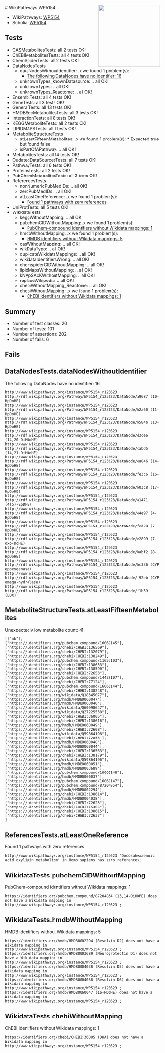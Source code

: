 <img style="float: right; width: 200px" src="https://upload.wikimedia.org/wikipedia/commons/thumb/8/83/Wplogo_with_text_500.png/640px-Wplogo_with_text_500.png" />
# WikiPathways WP5154

* WikiPathways: [WP5154](https://new.wikipathways.org/pathways/WP5154)
* Scholia: [WP5154](https://scholia.toolforge.org/wikipathways/WP5154)
## Tests
* CASMetabolitesTests: all 2 tests OK!
* ChEBIMetabolitesTests: all 4 tests OK!
* ChemSpiderTests: all 2 tests OK!
* DataNodesTests
    * dataNodesWithoutIdentifier: .x we found 1 problem(s):
        * [The following DataNodes have no identifier: 16](#8792c496)
    * unknownTypes_knownDatasource: .. all OK!
    * unknownTypes: .. all OK!
    * unknownTypes_Reactome: .. all OK!
* EnsemblTests: all 4 tests OK!
* GeneTests: all 3 tests OK!
* GeneralTests: all 13 tests OK!
* HMDBSecMetabolitesTests: all 3 tests OK!
* InteractionTests: all 8 tests OK!
* KEGGMetaboliteTests: all 2 tests OK!
* LIPIDMAPSTests: all 1 tests OK!
* MetaboliteStructureTests
    * atLeastFifteenMetabolites: .x we found 1 problem(s):
            * Expected true but found false
    * isPartOfAPathway: .. all OK!
* MetabolitesTests: all 14 tests OK!
* OudatedDataSourcesTests: all 7 tests OK!
* PathwayTests: all 6 tests OK!
* ProteinsTests: all 2 tests OK!
* PubChemMetabolitesTests: all 3 tests OK!
* ReferencesTests
    * nonNumericPubMedIDs: .. all OK!
    * zeroPubMedIDs: .. all OK!
    * atLeastOneReference: .x we found 1 problem(s):
        * [Found 1 pathways with zero references](#35eb778e)
* UniProtTests: all 5 tests OK!
* WikidataTests
    * keggWithoutMapping: .. all OK!
    * pubchemCIDWithoutMapping: .x we found 1 problem(s):
        * [PubChem-compound identifiers without Wikidata mappings: 1](#e6d6fbf)
    * hmdbWithoutMapping: .x we found 1 problem(s):
        * [HMDB identifiers without Wikidata mappings: 5](#8860e69f)
    * casWithoutMapping: .. all OK!
    * wikDataTypo: .. all OK!
    * duplicateWikidataMappings: .. all OK!
    * wikidataIdentifiersWrong: .. all OK!
    * chemspiderCIDWithoutMapping: .. all OK!
    * lipidMapsWithoutMapping: .. all OK!
    * kNApSAcKWithoutMapping: .. all OK!
    * replaceWikipedia: .. all OK!
    * chebiWithoutMapping_Reactome: .. all OK!
    * chebiWithoutMapping: .x we found 1 problem(s):
        * [ChEBI identifiers without Wikidata mappings: 1](#a8d554cd)


## Summary

* Number of test classes: 20
* Number of tests: 101
* Number of assertions: 202
* Number of fails: 6

## Fails

<a name="8792c496" />

## DataNodesTests.dataNodesWithoutIdentifier

The following DataNodes have no identifier: 16
```
http://www.wikipathways.org/instance/WP5154_r123623 http://rdf.wikipathways.org/Pathway/WP5154_r123623/DataNode/a9687 (10-HpDoHE)
http://www.wikipathways.org/instance/WP5154_r123623 http://rdf.wikipathways.org/Pathway/WP5154_r123623/DataNode/b2a60 (11-HpDoHE)
http://www.wikipathways.org/instance/WP5154_r123623 http://rdf.wikipathways.org/Pathway/WP5154_r123623/DataNode/b584b (13-HpDoHE)
http://www.wikipathways.org/instance/WP5154_r123623 http://rdf.wikipathways.org/Pathway/WP5154_r123623/DataNode/d3ce6 (14,20-DiHDoHE)
http://www.wikipathways.org/instance/WP5154_r123623 http://rdf.wikipathways.org/Pathway/WP5154_r123623/DataNode/cabd5 (14,21-DiHDoHE)
http://www.wikipathways.org/instance/WP5154_r123623 http://rdf.wikipathways.org/Pathway/WP5154_r123623/DataNode/ea846 (14-HpDoHE)
http://www.wikipathways.org/instance/WP5154_r123623 http://rdf.wikipathways.org/Pathway/WP5154_r123623/DataNode/fe3c6 (16-HpDoHE)
http://www.wikipathways.org/instance/WP5154_r123623 http://rdf.wikipathways.org/Pathway/WP5154_r123623/DataNode/b03c8 (17-HpDoHE)
http://www.wikipathways.org/instance/WP5154_r123623 http://rdf.wikipathways.org/Pathway/WP5154_r123623/DataNode/a1471 (4(5)-EpDPE)
http://www.wikipathways.org/instance/WP5154_r123623 http://rdf.wikipathways.org/Pathway/WP5154_r123623/DataNode/e4e97 (4-HpDoHE)
http://www.wikipathways.org/instance/WP5154_r123623 http://rdf.wikipathways.org/Pathway/WP5154_r123623/DataNode/fed28 (7-HpDoHE)
http://www.wikipathways.org/instance/WP5154_r123623 http://rdf.wikipathways.org/Pathway/WP5154_r123623/DataNode/e2899 (7-oxo-DoHE)
http://www.wikipathways.org/instance/WP5154_r123623 http://rdf.wikipathways.org/Pathway/WP5154_r123623/DataNode/babf2 (8-HpDoHE)
http://www.wikipathways.org/instance/WP5154_r123623 http://rdf.wikipathways.org/Pathway/WP5154_r123623/DataNode/bc336 (CYP epoxygenase)
http://www.wikipathways.org/instance/WP5154_r123623 http://rdf.wikipathways.org/Pathway/WP5154_r123623/DataNode/f92eb (CYP omega-hydrolase)
http://www.wikipathways.org/instance/WP5154_r123623 http://rdf.wikipathways.org/Pathway/WP5154_r123623/DataNode/f1b59 (LOX)
```

<a name="3b0f9ec8" />

## MetaboliteStructureTests.atLeastFifteenMetabolites

Unexpectedly low metabolite count: 41

```
[["mb"],
["https://identifiers.org/pubchem.compound/16061145"],
["https://identifiers.org/chebi/CHEBI:136569"],
["https://identifiers.org/chebi/CHEBI:132079"],
["https://identifiers.org/chebi/CHEBI:138249"],
["https://identifiers.org/pubchem.compound/11653103"],
["https://identifiers.org/chebi/CHEBI:138653"],
["https://identifiers.org/chebi/CHEBI:138590"],
["https://identifiers.org/chebi/CHEBI:72653"],
["https://identifiers.org/pubchem.compound/14429107"],
["https://identifiers.org/chebi/CHEBI:77124"],
["https://identifiers.org/pubchem.compound/16061144"],
["https://identifiers.org/chebi/CHEBI:138248"],
["https://identifiers.org/wikidata/Q18345077"],
["https://identifiers.org/hmdb/HMDB0060047"],
["https://identifiers.org/hmdb/HMDB0060040"],
["https://identifiers.org/wikidata/Q60998647"],
["https://identifiers.org/wikidata/Q27225538"],
["https://identifiers.org/chebi/CHEBI:36005"],
["https://identifiers.org/chebi/CHEBI:138616"],
["https://identifiers.org/hmdb/HMDB0060049"],
["https://identifiers.org/chebi/CHEBI:72608"],
["https://identifiers.org/wikidata/Q59864198"],
["https://identifiers.org/chebi/CHEBI:72855"],
["https://identifiers.org/hmdb/HMDB0060048"],
["https://identifiers.org/hmdb/HMDB0060044"],
["https://identifiers.org/chebi/CHEBI:136563"],
["https://identifiers.org/chebi/CHEBI:138179"],
["https://identifiers.org/wikidata/Q59864196"],
["https://identifiers.org/hmdb/HMDB0060051"],
["https://identifiers.org/hmdb/HMDB0003689"],
["https://identifiers.org/pubchem.compound/16061148"],
["https://identifiers.org/hmdb/HMDB0060037"],
["https://identifiers.org/pubchem.compound/16061147"],
["https://identifiers.org/pubchem.compound/87204854"],
["https://identifiers.org/hmdb/HMDB0002294"],
["https://identifiers.org/chebi/CHEBI:138614"],
["https://identifiers.org/hmdb/HMDB0004038"],
["https://identifiers.org/chebi/CHEBI:72623"],
["https://identifiers.org/chebi/CHEBI:15365"],
["https://identifiers.org/chebi/CHEBI:138615"],
["https://identifiers.org/chebi/CHEBI:72637"]
]
```

<a name="35eb778e" />

## ReferencesTests.atLeastOneReference

Found 1 pathways with zero references
```
http://www.wikipathways.org/instance/WP5154_r123623 'Docosahexaenoic acid oxylipin metabolism' in Homo sapiens has zero references; 
```

<a name="e6d6fbf" />

## WikidataTests.pubchemCIDWithoutMapping

PubChem-compound identifiers without Wikidata mappings: 1
```
https://identifiers.org/pubchem.compound/87204854 (13,14-DiHDPE) does not have a Wikidata mapping in http://www.wikipathways.org/instance/WP5154_r123623 ; 
```

<a name="8860e69f" />

## WikidataTests.hmdbWithoutMapping

HMDB identifiers without Wikidata mappings: 5
```
https://identifiers.org/hmdb/HMDB0002294 (Resolvin D2) does not have a Wikidata mapping in http://www.wikipathways.org/instance/WP5154_r123623 ; 
https://identifiers.org/hmdb/HMDB0003689 (Neuroprotectin D1) does not have a Wikidata mapping in http://www.wikipathways.org/instance/WP5154_r123623 ; 
https://identifiers.org/hmdb/HMDB0004038 (Resolvin D5) does not have a Wikidata mapping in http://www.wikipathways.org/instance/WP5154_r123623 ; 
https://identifiers.org/hmdb/HMDB0004038 (Resolvin D6) does not have a Wikidata mapping in http://www.wikipathways.org/instance/WP5154_r123623 ; 
https://identifiers.org/hmdb/HMDB0060047 (16-HDoHE) does not have a Wikidata mapping in http://www.wikipathways.org/instance/WP5154_r123623 ; 
```

<a name="a8d554cd" />

## WikidataTests.chebiWithoutMapping

ChEBI identifiers without Wikidata mappings: 1
```
https://identifiers.org/chebi/CHEBI:36005 (DHA) does not have a Wikidata mapping in http://www.wikipathways.org/instance/WP5154_r123623 ; 
```

